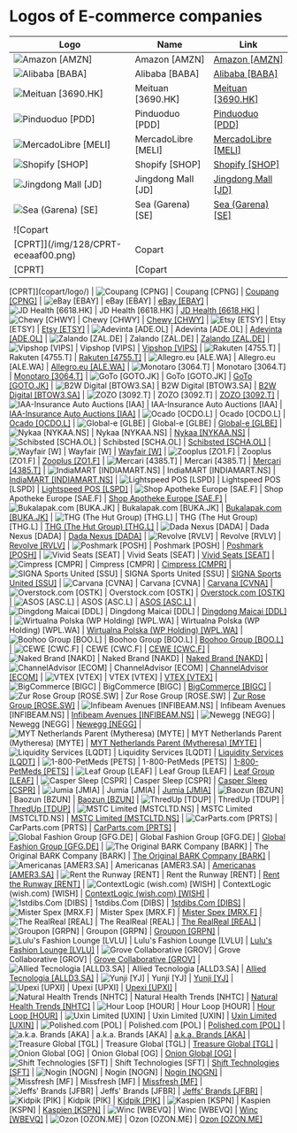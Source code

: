 # Logos of E-commerce companies

| Logo | Name  | Link |
| ---- | ----  | ---- |
| ![Amazon [AMZN]](/img/128/AMZN-a0a79e0f.png) | Amazon [AMZN] | [Amazon [AMZN]](amazon/logo/)
| ![Alibaba [BABA]](/img/128/BABA-9d5b9ce2.png) | Alibaba [BABA] | [Alibaba [BABA]](alibaba/logo/)
| ![Meituan [3690.HK]](/img/128/3690.HK-092d994f.png) | Meituan [3690.HK] | [Meituan [3690.HK]](meituan-dianping/logo/)
| ![Pinduoduo [PDD]](/img/128/PDD-fd3db421.png) | Pinduoduo [PDD] | [Pinduoduo [PDD]](pinduoduo/logo/)
| ![MercadoLibre [MELI]](/img/128/MELI-bd19270b.png) | MercadoLibre [MELI] | [MercadoLibre [MELI]](mercadolibre/logo/)
| ![Shopify [SHOP]](/img/128/SHOP-cd7054da.png) | Shopify [SHOP] | [Shopify [SHOP]](shopify/logo/)
| ![Jingdong Mall [JD]](/img/128/JD-de7a1903.png) | Jingdong Mall [JD] | [Jingdong Mall [JD]](jingdong-mall/logo/)
| ![Sea (Garena) [SE]](/img/128/SE-80503006.png) | Sea (Garena) [SE] | [Sea (Garena) [SE]](sea/logo/)
| ![Copart
 [CPRT]](/img/128/CPRT-eceaaf00.png) | Copart
 [CPRT] | [Copart
 [CPRT]](copart/logo/)
| ![Coupang [CPNG]](/img/128/CPNG-cb174923.png) | Coupang [CPNG] | [Coupang [CPNG]](coupang/logo/)
| ![eBay [EBAY]](/img/128/EBAY-fd02777f.png) | eBay [EBAY] | [eBay [EBAY]](ebay/logo/)
| ![JD Health
 [6618.HK]](/img/128/6618.HK-a1b1016a.png) | JD Health
 [6618.HK] | [JD Health
 [6618.HK]](jg-health/logo/)
| ![Chewy [CHWY]](/img/128/CHWY-9a6c7c45.png) | Chewy [CHWY] | [Chewy [CHWY]](chewy/logo/)
| ![Etsy [ETSY]](/img/128/ETSY-f61dcab3.png) | Etsy [ETSY] | [Etsy [ETSY]](etsy/logo/)
| ![Adevinta
 [ADE.OL]](/img/128/ADE.OL-de2b7bba.png) | Adevinta
 [ADE.OL] | [Adevinta
 [ADE.OL]](adevinta/logo/)
| ![Zalando [ZAL.DE]](/img/128/ZAL.DE-e433c2e7.png) | Zalando [ZAL.DE] | [Zalando [ZAL.DE]](zalando/logo/)
| ![Vipshop
 [VIPS]](/img/128/VIPS-b10576aa.png) | Vipshop
 [VIPS] | [Vipshop
 [VIPS]](vipshop/logo/)
| ![Rakuten [4755.T]](/img/128/4755.T-dca3e7a2.png) | Rakuten [4755.T] | [Rakuten [4755.T]](rakuten/logo/)
| ![Allegro.eu [ALE.WA]](/img/128/ALE.WA-4bd54609.png) | Allegro.eu [ALE.WA] | [Allegro.eu [ALE.WA]](allegro-eu/logo/)
| ![Monotaro [3064.T]](/img/128/3064.T-dd3dc617.png) | Monotaro [3064.T] | [Monotaro [3064.T]](monotaro/logo/)
| ![GoTo [GOTO.JK]](/img/128/GOTO.JK-0bc88c12.png) | GoTo [GOTO.JK] | [GoTo [GOTO.JK]](goto/logo/)
| ![B2W Digital [BTOW3.SA]](/img/128/BTOW3.SA-e889968b.png) | B2W Digital [BTOW3.SA] | [B2W Digital [BTOW3.SA]](b2w/logo/)
| ![ZOZO [3092.T]](/img/128/3092.T-3f4629ed.png) | ZOZO [3092.T] | [ZOZO [3092.T]](zozo/logo/)
| ![IAA-Insurance Auto Auctions [IAA]](/img/128/IAA-4d5522ea.png) | IAA-Insurance Auto Auctions [IAA] | [IAA-Insurance Auto Auctions [IAA]](iaa/logo/)
| ![Ocado [OCDO.L]](/img/128/OCDO.L-4013b246.png) | Ocado [OCDO.L] | [Ocado [OCDO.L]](ocado/logo/)
| ![Global-e [GLBE]](/img/128/GLBE-244f20a6.png) | Global-e [GLBE] | [Global-e [GLBE]](global-e/logo/)
| ![Nykaa [NYKAA.NS]](/img/128/NYKAA.NS-43b73d30.png) | Nykaa [NYKAA.NS] | [Nykaa [NYKAA.NS]](nykaa/logo/)
| ![Schibsted [SCHA.OL]](/img/128/SCHA.OL-b6f66606.png) | Schibsted [SCHA.OL] | [Schibsted [SCHA.OL]](schibsted/logo/)
| ![Wayfair [W]](/img/128/W-25b84e8c.png) | Wayfair [W] | [Wayfair [W]](wayfair/logo/)
| ![Zooplus [ZO1.F]](/img/128/ZO1.F-65ebd82d.png) | Zooplus [ZO1.F] | [Zooplus [ZO1.F]](zooplus/logo/)
| ![Mercari [4385.T]](/img/128/4385.T-3c436055.png) | Mercari [4385.T] | [Mercari [4385.T]](mercari/logo/)
| ![IndiaMART [INDIAMART.NS]](/img/128/INDIAMART.NS-f2456d4b.png) | IndiaMART [INDIAMART.NS] | [IndiaMART [INDIAMART.NS]](indiamart/logo/)
| ![Lightspeed POS [LSPD]](/img/128/LSPD-419cb96e.png) | Lightspeed POS [LSPD] | [Lightspeed POS [LSPD]](lightspeed-pos/logo/)
| ![Shop Apotheke Europe
 [SAE.F]](/img/128/SAE.F-87e4920e.png) | Shop Apotheke Europe
 [SAE.F] | [Shop Apotheke Europe
 [SAE.F]](shop-apotheke/logo/)
| ![Bukalapak.com [BUKA.JK]](/img/128/BUKA.JK-5755bfbc.png) | Bukalapak.com [BUKA.JK] | [Bukalapak.com [BUKA.JK]](bukalapak/logo/)
| ![THG (The Hut Group) [THG.L]](/img/128/THG.L-38108caa.png) | THG (The Hut Group) [THG.L] | [THG (The Hut Group) [THG.L]](the-hut-group/logo/)
| ![Dada Nexus [DADA]](/img/128/DADA-fe12eb65.png) | Dada Nexus [DADA] | [Dada Nexus [DADA]](dada-nexus/logo/)
| ![Revolve [RVLV]](/img/128/RVLV-0b58d530.png) | Revolve [RVLV] | [Revolve [RVLV]](revolve/logo/)
| ![Poshmark [POSH]](/img/128/POSH-e62ac1ce.png) | Poshmark [POSH] | [Poshmark [POSH]](poshmark/logo/)
| ![Vivid Seats [SEAT]](/img/128/SEAT-9c19dc0f.png) | Vivid Seats [SEAT] | [Vivid Seats [SEAT]](vivid-seats/logo/)
| ![Cimpress [CMPR]](/img/128/CMPR-8a2c3596.png) | Cimpress [CMPR] | [Cimpress [CMPR]](cimpress/logo/)
| ![SIGNA Sports United [SSU]](/img/128/SSU-97912016.png) | SIGNA Sports United [SSU] | [SIGNA Sports United [SSU]](signa-sports-united/logo/)
| ![Carvana [CVNA]](/img/128/CVNA-47b1a51d.png) | Carvana [CVNA] | [Carvana [CVNA]](carvana/logo/)
| ![Overstock.com
 [OSTK]](/img/128/OSTK-1b402f29.png) | Overstock.com
 [OSTK] | [Overstock.com
 [OSTK]](overstock-dot-com/logo/)
| ![ASOS [ASC.L]](/img/128/ASC.L-7186343d.png) | ASOS [ASC.L] | [ASOS [ASC.L]](asos/logo/)
| ![Dingdong Maicai [DDL]](/img/128/DDL-3b5bbe6e.png) | Dingdong Maicai [DDL] | [Dingdong Maicai [DDL]](dingdong-maicai/logo/)
| ![Wirtualna Polska (WP Holding) [WPL.WA]](/img/128/WPL.WA-66dbc5a5.png) | Wirtualna Polska (WP Holding) [WPL.WA] | [Wirtualna Polska (WP Holding) [WPL.WA]](wirtualna-polska/logo/)
| ![Boohoo Group [BOO.L]](/img/128/BOO.L-76122dfb.png) | Boohoo Group [BOO.L] | [Boohoo Group [BOO.L]](boohoo-group/logo/)
| ![CEWE [CWC.F]](/img/128/CWC.F-b5516c43.png) | CEWE [CWC.F] | [CEWE [CWC.F]](cewe/logo/)
| ![Naked Brand [NAKD]](/img/128/NAKD-d32edb53.png) | Naked Brand [NAKD] | [Naked Brand [NAKD]](naked-brand/logo/)
| ![ChannelAdvisor
 [ECOM]](/img/128/ECOM-7a138bc1.png) | ChannelAdvisor
 [ECOM] | [ChannelAdvisor
 [ECOM]](channeladvisor/logo/)
| ![VTEX [VTEX]](/img/128/VTEX-463f3c5d.png) | VTEX [VTEX] | [VTEX [VTEX]](vtex/logo/)
| ![BigCommerce [BIGC]](/img/128/BIGC-aeca2731.png) | BigCommerce [BIGC] | [BigCommerce [BIGC]](bigcommerce/logo/)
| ![Zur Rose Group [ROSE.SW]](/img/128/ROSE.SW-13ab223b.png) | Zur Rose Group [ROSE.SW] | [Zur Rose Group [ROSE.SW]](zur-rose-group/logo/)
| ![Infibeam Avenues [INFIBEAM.NS]](/img/128/INFIBEAM.NS-7744190e.png) | Infibeam Avenues [INFIBEAM.NS] | [Infibeam Avenues [INFIBEAM.NS]](infibeam-avenues/logo/)
| ![Newegg [NEGG]](/img/128/NEGG-30631bbc.png) | Newegg [NEGG] | [Newegg [NEGG]](newegg/logo/)
| ![MYT Netherlands Parent (Mytheresa) [MYTE]](/img/128/MYTE-19310686.png) | MYT Netherlands Parent (Mytheresa) [MYTE] | [MYT Netherlands Parent (Mytheresa) [MYTE]](myt-netherlands-parent/logo/)
| ![Liquidity Services
 [LQDT]](/img/128/LQDT-47cb7f00.png) | Liquidity Services
 [LQDT] | [Liquidity Services
 [LQDT]](liquidity-services/logo/)
| ![1-800-PetMeds
 [PETS]](/img/128/PETS-58c3311f.png) | 1-800-PetMeds
 [PETS] | [1-800-PetMeds
 [PETS]](1-800-petmeds/logo/)
| ![Leaf Group
 [LEAF]](/img/128/LEAF-7e6af4c5.png) | Leaf Group
 [LEAF] | [Leaf Group
 [LEAF]](leaf-group/logo/)
| ![Casper Sleep [CSPR]](/img/128/CSPR-9f2c56e5.png) | Casper Sleep [CSPR] | [Casper Sleep [CSPR]](casper-sleep/logo/)
| ![Jumia [JMIA]](/img/128/JMIA-064c5cf5.png) | Jumia [JMIA] | [Jumia [JMIA]](jumia/logo/)
| ![Baozun [BZUN]](/img/128/BZUN-d13af3f1.png) | Baozun [BZUN] | [Baozun [BZUN]](baozun/logo/)
| ![ThredUp [TDUP]](/img/128/TDUP-a49befbc.png) | ThredUp [TDUP] | [ThredUp [TDUP]](thredup/logo/)
| ![MSTC Limited
 [MSTCLTD.NS]](/img/128/MSTCLTD.NS-a76a37ad.png) | MSTC Limited
 [MSTCLTD.NS] | [MSTC Limited
 [MSTCLTD.NS]](mstc-limited/logo/)
| ![CarParts.com
 [PRTS]](/img/128/PRTS-c0f7fa05.png) | CarParts.com
 [PRTS] | [CarParts.com
 [PRTS]](carparts-com/logo/)
| ![Global Fashion Group [GFG.DE]](/img/128/GFG.DE-72b7eb9c.png) | Global Fashion Group [GFG.DE] | [Global Fashion Group [GFG.DE]](global-fashion-group/logo/)
| ![The Original BARK Company [BARK]](/img/128/BARK-6c791ec2.png) | The Original BARK Company [BARK] | [The Original BARK Company [BARK]](bark/logo/)
| ![Americanas [AMER3.SA]](/img/128/AMER3.SA-ef50a76d.png) | Americanas [AMER3.SA] | [Americanas [AMER3.SA]](americanas/logo/)
| ![Rent the Runway [RENT]](/img/128/RENT-80a6b526.png) | Rent the Runway [RENT] | [Rent the Runway [RENT]](rent-the-runway/logo/)
| ![ContextLogic (wish.com) [WISH]](/img/128/WISH-d15dd412.png) | ContextLogic (wish.com) [WISH] | [ContextLogic (wish.com) [WISH]](contextlogic/logo/)
| ![1stdibs.Com [DIBS]](/img/128/DIBS-263ea8fa.png) | 1stdibs.Com [DIBS] | [1stdibs.Com [DIBS]](1stdibs-com/logo/)
| ![Mister Spex [MRX.F]](/img/128/MRX.F-231a2322.png) | Mister Spex [MRX.F] | [Mister Spex [MRX.F]](mister-spex/logo/)
| ![The RealReal
 [REAL]](/img/128/REAL-b54d63a4.png) | The RealReal
 [REAL] | [The RealReal
 [REAL]](the-realreal/logo/)
| ![Groupon [GRPN]](/img/128/GRPN-c994b548.png) | Groupon [GRPN] | [Groupon [GRPN]](groupon/logo/)
| ![Lulu's Fashion Lounge [LVLU]](/img/128/LVLU-f28bd05e.png) | Lulu's Fashion Lounge [LVLU] | [Lulu's Fashion Lounge [LVLU]](lulus/logo/)
| ![Grove Collaborative [GROV]](/img/128/GROV-01bb7109.png) | Grove Collaborative [GROV] | [Grove Collaborative [GROV]](grove-collaborative/logo/)
| ![Allied Tecnologia [ALLD3.SA]](/img/128/ALLD3.SA-2ad0cabc.png) | Allied Tecnologia [ALLD3.SA] | [Allied Tecnologia [ALLD3.SA]](allied-tecnologia/logo/)
| ![Yunji [YJ]](/img/128/YJ-21354d94.png) | Yunji [YJ] | [Yunji [YJ]](yunji/logo/)
| ![Upexi [UPXI]](/img/128/UPXI-cbafff62.png) | Upexi [UPXI] | [Upexi [UPXI]](upexi/logo/)
| ![Natural Health Trends [NHTC]](/img/128/NHTC-b8b7ee9a.png) | Natural Health Trends [NHTC] | [Natural Health Trends [NHTC]](natural-health-trends/logo/)
| ![Hour Loop [HOUR]](/img/128/HOUR-377e5922.png) | Hour Loop [HOUR] | [Hour Loop [HOUR]](hourloop/logo/)
| ![Uxin Limited [UXIN]](/img/128/UXIN-9e222479.png) | Uxin Limited [UXIN] | [Uxin Limited [UXIN]](uxin/logo/)
| ![Polished.com [POL]](/img/128/POL-d8958e74.png) | Polished.com [POL] | [Polished.com [POL]](polished-com/logo/)
| ![a.k.a. Brands [AKA]](/img/128/AKA-1f859ad7.png) | a.k.a. Brands [AKA] | [a.k.a. Brands [AKA]](aka-brands/logo/)
| ![Treasure Global [TGL]](/img/128/TGL-09e1f688.png) | Treasure Global [TGL] | [Treasure Global [TGL]](treasure-global/logo/)
| ![Onion Global [OG]](/img/128/OG-5b498396.png) | Onion Global [OG] | [Onion Global [OG]](onion-global/logo/)
| ![Shift Technologies [SFT]](/img/128/SFT-d75f22e2.png) | Shift Technologies [SFT] | [Shift Technologies [SFT]](shift-technologies/logo/)
| ![Nogin [NOGN]](/img/128/NOGN-b6f4e199.png) | Nogin [NOGN] | [Nogin [NOGN]](nogin/logo/)
| ![Missfresh [MF]](/img/128/MF-7add1c90.png) | Missfresh [MF] | [Missfresh [MF]](missfresh/logo/)
| ![Jeffs' Brands [JFBR]](/img/128/JFBR-5216b060.png) | Jeffs' Brands [JFBR] | [Jeffs' Brands [JFBR]](jeffs-brands/logo/)
| ![Kidpik [PIK]](/img/128/PIK-cf2b96ef.png) | Kidpik [PIK] | [Kidpik [PIK]](kidpik/logo/)
| ![Kaspien [KSPN]](/img/128/KSPN-345cc29e.png) | Kaspien [KSPN] | [Kaspien [KSPN]](kaspien/logo/)
| ![Winc [WBEVQ]](/img/128/WBEVQ-78119640.png) | Winc [WBEVQ] | [Winc [WBEVQ]](winc/logo/)
| ![Ozon [OZON.ME]](/img/128/OZON.ME-5e305956.png) | Ozon [OZON.ME] | [Ozon [OZON.ME]](ozon/logo/)
